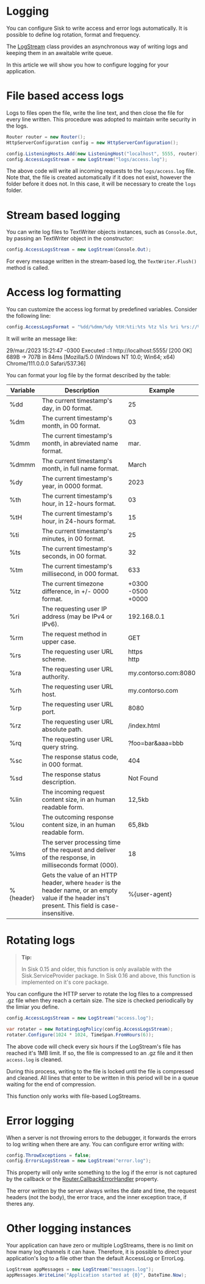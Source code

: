 # Logging

You can configure Sisk to write access and error logs automatically. It is possible to define log rotation, format and frequency.

The [LogStream](../specification/spec/Sisk.Core.Http.LogStream) class provides an asynchronous way of writing logs and keeping them in an awaitable write queue.

In this article we will show you how to configure logging for your application.

# File based access logs

Logs to files open the file, write the line text, and then close the file for every line written. This procedure was adopted to maintain write security in the logs.

```cs
Router router = new Router();
HttpServerConfiguration config = new HttpServerConfiguration();

config.ListeningHosts.Add(new ListeningHost("localhost", 5555, router));
config.AccessLogsStream = new LogStream("logs/access.log");
```

The above code will write all incoming requests to the `logs/access.log` file. Note that, the file is created automatically if it does not exist, however the folder before it does not. In this case, it will be necessary to create the `logs` folder.

# Stream based logging

You can write log files to TextWriter objects instances, such as `Console.Out`, by passing an TextWriter object in the constructor:

```cs
config.AccessLogsStream = new LogStream(Console.Out);
```

For every message written in the stream-based log, the `TextWriter.Flush()` method is called.

# Access log formatting

You can customize the access log format by predefined variables. Consider the following line:

```cs
config.AccessLogsFormat = "%dd/%dmm/%dy %tH:%ti:%ts %tz %ls %ri %rs://%ra%rz%rq [%sc %sd] %lin -> %lou in %lmsms [%{user-agent}]";
```

It will write an message like:

29/mar./2023 15:21:47 -0300 Executed ::1 http://localhost:5555/ \[200 OK\] 689B -> 707B in 84ms \[Mozilla/5.0 (Windows NT 10.0; Win64; x64) Chrome/111.0.0.0 Safari/537.36\]

You can format your log file by the format described by the table:

<table>
    <thead>
        <tr><th>Variable</th>
        <th>Description</th>
        <th>Example</th>
    </tr></thead>
    <tbody>
        <tr>
            <td>
                %dd
            </td>
            <td>
                The current timestamp's day, in 00 format.
            </td>
            <td>
                25
            </td>
        </tr>
        <tr>
            <td>
                %dm
            </td>
            <td>
                The current timestamp's month, in 00 format.
            </td>
            <td>
                03
            </td>
        </tr>
        <tr>
            <td>
                %dmm
            </td>
            <td>
                The current timestamp's month, in abreviated name format.
            </td>
            <td>
                mar.
            </td>
        </tr>
        <tr>
            <td>
                %dmmm
            </td>
            <td>
                The current timestamp's month, in full name format.
            </td>
            <td>
                March
            </td>
        </tr>
        <tr>
            <td>
                %dy
            </td>
            <td>
                The current timestamp's year, in 0000 format.
            </td>
            <td>
                2023
            </td>
        </tr>
        <tr>
            <td>
                %th
            </td>
            <td>
                The current timestamp's hour, in 12-hours format.
            </td>
            <td>
                03
            </td>
        </tr>
        <tr>
            <td>
                %tH
            </td>
            <td>
                The current timestamp's hour, in 24-hours format.
            </td>
            <td>
                15
            </td>
        </tr>
        <tr>
            <td>
                %ti
            </td>
            <td>
                The current timestamp's minutes, in 00 format.
            </td>
            <td>
                25
            </td>
        </tr>
        <tr>
            <td>
                %ts
            </td>
            <td>
                The current timestamp's seconds, in 00 format.
            </td>
            <td>
                32
            </td>
        </tr>
        <tr>
            <td>
                %tm
            </td>
            <td>
                The current timestamp's millisecond, in 000 format.
            </td>
            <td>
                633
            </td>
        </tr>
        <tr>
            <td>
                %tz
            </td>
            <td>
                The current timezone difference, in +/- 0000 format.
            </td>
            <td>
                +0300<br>
                -0500<br>
                +0000
            </td>
        </tr>
        <tr>
            <td>
                %ri
            </td>
            <td>
                The requesting user IP address (may be IPv4 or IPv6).
            </td>
            <td>
                192.168.0.1
            </td>
        </tr>
        <tr>
            <td>
                %rm
            </td>
            <td>
                The request method in upper case.
            </td>
            <td>
                GET
            </td>
        </tr>
        <tr>
            <td>
                %rs
            </td>
            <td>
                The requesting user URL scheme.
            </td>
            <td>
                https<br>
                http
            </td>
        </tr>
        <tr>
            <td>
                %ra
            </td>
            <td>
                The requesting user URL authority.
            </td>
            <td>
                my.contorso.com:8080
            </td>
        </tr>
        <tr>
            <td>
                %rh
            </td>
            <td>
                The requesting user URL host.
            </td>
            <td>
                my.contorso.com
            </td>
        </tr>
        <tr>
            <td>
                %rp
            </td>
            <td>
                The requesting user URL port.
            </td>
            <td>
                8080
            </td>
        </tr>
        <tr>
            <td>
                %rz
            </td>
            <td>
                The requesting user URL absolute path.
            </td>
            <td>
                /index.html
            </td>
        </tr>
        <tr>
            <td>
                %rq
            </td>
            <td>
                The requesting user URL query string.
            </td>
            <td>
                ?foo=bar&amp;aaa=bbb
            </td>
        </tr>
        <tr>
            <td>
                %sc
            </td>
            <td>
                The response status code, in 000 format.
            </td>
            <td>
                404
            </td>
        </tr>
        <tr>
            <td>
                %sd
            </td>
            <td>
                The response status description.
            </td>
            <td>
                Not Found
            </td>
        </tr>
        <tr>
            <td>
                %lin
            </td>
            <td>
                The incoming request content size, in an human readable form.
            </td>
            <td>
                12,5kb
            </td>
        </tr>
        <tr>
            <td>
                %lou
            </td>
            <td>
                The outcoming response content size, in an human readable form.
            </td>
            <td>
                65,8kb
            </td>
        </tr>
        <tr>
            <td>
                %lms
            </td>
            <td>
                The server processing time of the request and deliver of the response, in milliseconds
                format (000).
            </td>
            <td>
                18
            </td>
        </tr>
        <tr>
            <td>
                %{header}
            </td>
            <td>
                Gets the value of an HTTP header, where <code>header</code> is the header name, or an
                empty value if the header ins't present. This field is case-insensitive.
            </td>
            <td>
                %{user-agent}
            </td>
        </tr>
    </tbody>
</table>

# Rotating logs

> **Tip:**
>
> In Sisk 0.15 and older, this function is only available with the Sisk.ServiceProvider package. In Sisk 0.16 and above, this function is implemented on it's core package.

You can configure the HTTP server to rotate the log files to a compressed .gz file when they reach a certain size. The size is checked periodically by the limiar you define.

```cs
config.AccessLogsStream = new LogStream("access.log");

var rotater = new RotatingLogPolicy(config.AccessLogsStream);
rotater.Configure(1024 * 1024, TimeSpan.FromHours(6));
```

The above code will check every six hours if the LogStream's file has reached it's 1MB limit. If so, the file is compressed to an .gz file and it then `access.log` is cleaned.

During this process, writing to the file is locked until the file is compressed and cleaned. All lines that enter to be written in this period will be in a queue waiting for the end of compression.

This function only works with file-based LogStreams.

# Error logging

When a server is not throwing errors to the debugger, it forwards the errors to log writing when there are any. You can configure error writing with:

```cs
config.ThrowExceptions = false;
config.ErrorsLogsStream = new LogStream("error.log");
```

This property will only write something to the log if the error is not captured by the callback or the [Router.CallbackErrorHandler](../specification/spec/Sisk.Core.Routing.Router.CallbackErrorHandler) property.

The error written by the server always writes the date and time, the request headers (not the body), the error trace, and the inner exception trace, if theres any.

# Other logging instances

Your application can have zero or multiple LogStreams, there is no limit on how many log channels it can have. Therefore, it is possible to direct your application's log to a file other than the default AccessLog or ErrorLog.

```cs
LogStream appMessages = new LogStream("messages.log");
appMessages.WriteLine("Application started at {0}", DateTime.Now);
```